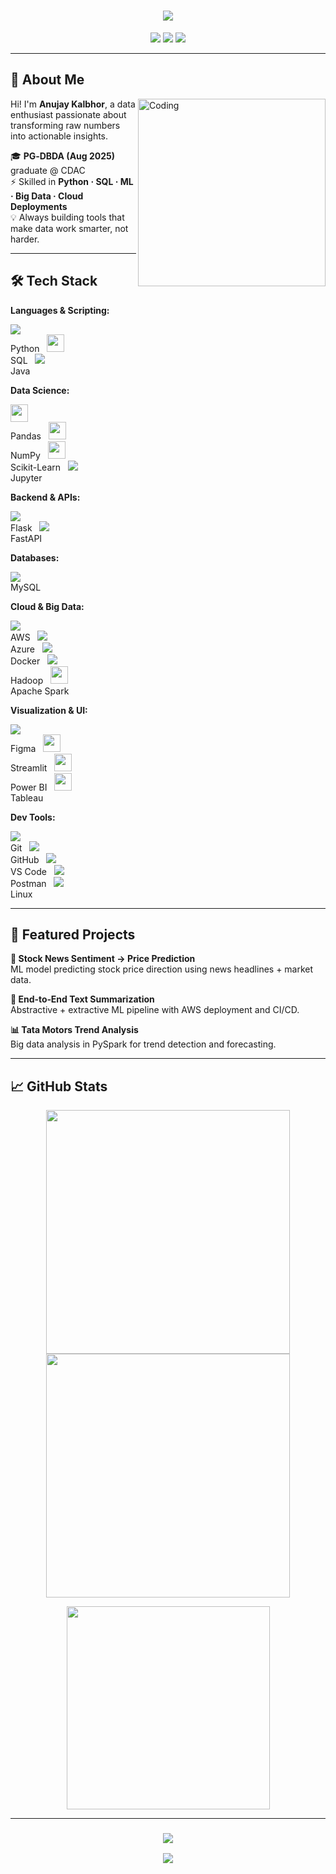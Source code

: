 
<!-- Animated Intro Banner -->
<h1 align="center">
<img src="https://readme-typing-svg.herokuapp.com/?font=Fira+Code&size=32&pause=1000&center=true&vCenter=true&width=750&lines=Hey+there!+I'm+Anujay+Kalbhor+%F0%9F%91%8B;Data+Analyst;Machine+Learning+Enthusiast;Cloud+Data+Engineer+in+Making"/>
</h1>

<!-- Contact Badges -->
<p align="center">
<a href="mailto:kalbhoranujay@gmail.com"><img src="https://img.shields.io/badge/Email-kalbhoranujay%40gmail.com-red?style=for-the-badge&logo=gmail" /></a>
<a href="https://www.linkedin.com/in/anujay-kalbhor" target="_blank"><img src="https://img.shields.io/badge/LinkedIn-Anujay%20Kalbhor-0A66C2?style=for-the-badge&logo=linkedin" /></a>
<a href="https://github.com/Anujaykalbhor" target="_blank"><img src="https://img.shields.io/badge/GitHub-Anujaykalbhor-181717?style=for-the-badge&logo=github" /></a>
</p>

---

## 🚀 About Me
<img align="right" alt="Coding" width="300" src="https://cdn.dribbble.com/userupload/31672791/file/original-7d5994e1f1e51586dbc8e703981511cb.gif">

Hi! I'm **Anujay Kalbhor**, a data enthusiast passionate about transforming raw numbers into actionable insights.

🎓 **PG‑DBDA (Aug 2025)** graduate @ CDAC  
⚡ Skilled in **Python · SQL · ML · Big Data · Cloud Deployments**  
💡 Always building tools that make data work smarter, not harder.

---

## 🛠 Tech Stack

**Languages & Scripting:**  
<p align="left">
<img src="https://skillicons.dev/icons?i=python" /><br>Python&nbsp;&nbsp;
<img src="https://img.shields.io/badge/SQL-336791?style=for-the-badge&logo=postgresql&logoColor=white" height="28"/><br>SQL&nbsp;&nbsp;
<img src="https://skillicons.dev/icons?i=java" /><br>Java
</p>

**Data Science:**  
<p align="left">
<img src="https://img.shields.io/badge/Pandas-150458?logo=pandas&logoColor=white&style=for-the-badge" height="28"/><br>Pandas&nbsp;&nbsp;
<img src="https://img.shields.io/badge/NumPy-013243?logo=numpy&logoColor=white&style=for-the-badge" height="28"/><br>NumPy&nbsp;&nbsp;
<img src="https://img.shields.io/badge/Scikit--Learn-F7931E?logo=scikitlearn&logoColor=white&style=for-the-badge" height="28"/><br>Scikit-Learn&nbsp;&nbsp;
<img src="https://skillicons.dev/icons?i=jupyter" /><br>Jupyter
</p>

**Backend & APIs:**  
<p align="left">
<img src="https://skillicons.dev/icons?i=flask" /><br>Flask&nbsp;&nbsp;
<img src="https://skillicons.dev/icons?i=fastapi" /><br>FastAPI
</p>

**Databases:**  
<p align="left">
<img src="https://skillicons.dev/icons?i=mysql" /><br>MySQL
</p>

**Cloud & Big Data:**  
<p align="left">
<img src="https://skillicons.dev/icons?i=aws" /><br>AWS&nbsp;&nbsp;
<img src="https://skillicons.dev/icons?i=azure" /><br>Azure&nbsp;&nbsp;
<img src="https://skillicons.dev/icons?i=docker" /><br>Docker&nbsp;&nbsp;
<img src="https://skillicons.dev/icons?i=hadoop" /><br>Hadoop&nbsp;&nbsp;
<img src="https://img.shields.io/badge/Apache%20Spark-FDEE21?style=for-the-badge&logo=apachespark&logoColor=black" height="28"/><br>Apache Spark
</p>

**Visualization & UI:**  
<p align="left">
<img src="https://skillicons.dev/icons?i=figma" /><br>Figma&nbsp;&nbsp;
<img src="https://img.shields.io/badge/Streamlit-FF4B4B?style=for-the-badge&logo=streamlit&logoColor=white" height="28"/><br>Streamlit&nbsp;&nbsp;
<img src="https://img.shields.io/badge/PowerBI-F2C811?style=for-the-badge&logo=powerbi&logoColor=black" height="28"/><br>Power BI&nbsp;&nbsp;
<img src="https://img.shields.io/badge/Tableau-E97627?style=for-the-badge&logo=tableau&logoColor=white" height="28"/><br>Tableau
</p>

**Dev Tools:**  
<p align="left">
<img src="https://skillicons.dev/icons?i=git" /><br>Git&nbsp;&nbsp;
<img src="https://skillicons.dev/icons?i=github" /><br>GitHub&nbsp;&nbsp;
<img src="https://skillicons.dev/icons?i=vscode" /><br>VS Code&nbsp;&nbsp;
<img src="https://skillicons.dev/icons?i=postman" /><br>Postman&nbsp;&nbsp;
<img src="https://skillicons.dev/icons?i=linux" /><br>Linux
</p>

---

## 📂 Featured Projects

**🎯 Stock News Sentiment → Price Prediction**  
ML model predicting stock price direction using news headlines + market data.

**🧠 End‑to‑End Text Summarization**  
Abstractive + extractive ML pipeline with AWS deployment and CI/CD.

**📊 Tata Motors Trend Analysis**  
Big data analysis in PySpark for trend detection and forecasting.

---

## 📈 GitHub Stats
<p align="center">
<img width=390 src="https://streak-stats.demolab.com?user=Anujaykalbhor&theme=react&hide_border=true" />
<img width=390 src="https://github-readme-stats.vercel.app/api?username=Anujaykalbhor&show_icons=true&theme=react&hide_border=true" />
</p>
<p align="center">
<img width=325 src="https://github-readme-stats.vercel.app/api/top-langs/?username=Anujaykalbhor&layout=compact&theme=react&hide_border=true" />
</p>

---

<h3 align="center">
<img src="https://readme-typing-svg.herokuapp.com/?font=Righteous&size=25&center=true&vCenter=true&width=500&height=70&duration=4000&lines=Thanks+for+visiting!+%E2%9C%8C%EF%B8%8F;Let's+connect+on+LinkedIn!">
</h3>
<p align="center">
<img src="https://komarev.com/ghpvc/?username=Anujaykalbhor&label=Profile+Views&color=0e75b6&style=flat" />
</p>

